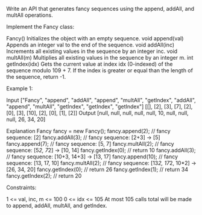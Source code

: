 Write an API that generates fancy sequences using the append, addAll, and multAll operations.

Implement the Fancy class:

Fancy() Initializes the object with an empty sequence.
void append(val) Appends an integer val to the end of the sequence.
void addAll(inc) Increments all existing values in the sequence by an integer inc.
void multAll(m) Multiplies all existing values in the sequence by an integer m.
int getIndex(idx) Gets the current value at index idx (0-indexed) of the sequence modulo 109 + 7. If the index is greater or equal than the length of the sequence, return -1.

Example 1:

Input
["Fancy", "append", "addAll", "append", "multAll", "getIndex", "addAll", "append", "multAll", "getIndex", "getIndex", "getIndex"]
[[], [2], [3], [7], [2], [0], [3], [10], [2], [0], [1], [2]]
Output
[null, null, null, null, null, 10, null, null, null, 26, 34, 20]

Explanation
Fancy fancy = new Fancy();
fancy.append(2); // fancy sequence: [2]
fancy.addAll(3); // fancy sequence: [2+3] -> [5]
fancy.append(7); // fancy sequence: [5, 7]
fancy.multAll(2); // fancy sequence: [5*2, 7*2] -> [10, 14]
fancy.getIndex(0); // return 10
fancy.addAll(3); // fancy sequence: [10+3, 14+3] -> [13, 17]
fancy.append(10); // fancy sequence: [13, 17, 10]
fancy.multAll(2); // fancy sequence: [13*2, 17*2, 10*2] -> [26, 34, 20]
fancy.getIndex(0); // return 26
fancy.getIndex(1); // return 34
fancy.getIndex(2); // return 20

Constraints:

1 <= val, inc, m <= 100
0 <= idx <= 105
At most 105 calls total will be made to append, addAll, multAll, and getIndex.
